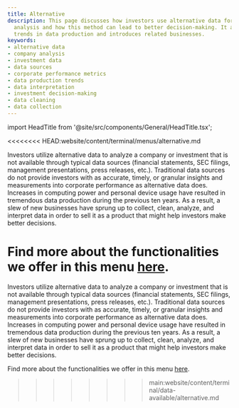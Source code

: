 ```yaml
---
title: Alternative
description: This page discusses how investors use alternative data for in-depth company
  analysis and how this method can lead to better decision-making. It also covers
  trends in data production and introduces related businesses.
keywords:
- alternative data
- company analysis
- investment data
- data sources
- corporate performance metrics
- data production trends
- data interpretation
- investment decision-making
- data cleaning
- data collection
---
```


import HeadTitle from '@site/src/components/General/HeadTitle.tsx';

<<<<<<<< HEAD:website/content/terminal/menus/alternative.md
<HeadTitle title="Alternative - Menus | OpenBB Terminal Docs" />

Investors utilize alternative data to analyze a company or investment that is not available through typical data sources (financial statements, SEC filings, management presentations, press releases, etc.). Traditional data sources do not provide investors with as accurate, timely, or granular insights and measurements into corporate performance as alternative data does. Increases in computing power and personal device usage have resulted in tremendous data production during the previous ten years. As a result, a slew of new businesses have sprung up to collect, clean, analyze, and interpret data in order to sell it as a product that might help investors make better decisions.

Find more about the functionalities we offer in this menu [here](/website/terminal/reference).
========
<HeadTitle title="Alternative - Data Available | OpenBB Terminal Docs" />

Investors utilize alternative data to analyze a company or investment that is not available through typical data sources (financial statements, SEC filings, management presentations, press releases, etc.). Traditional data sources do not provide investors with as accurate, timely, or granular insights and measurements into corporate performance as alternative data does. Increases in computing power and personal device usage have resulted in tremendous data production during the previous ten years. As a result, a slew of new businesses have sprung up to collect, clean, analyze, and interpret data in order to sell it as a product that might help investors make better decisions.

Find more about the functionalities we offer in this menu [here](/terminal/reference).
>>>>>>>> main:website/content/terminal/data-available/alternative.md
